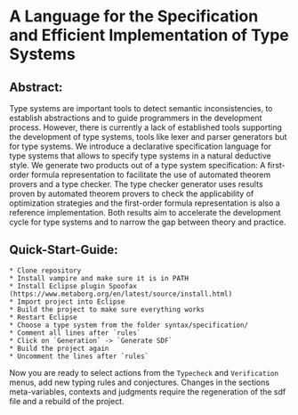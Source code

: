 A Language for the Specification and Efficient Implementation of Type Systems
===

Abstract:
---

Type systems are important tools to detect semantic inconsistencies,
to establish abstractions and to guide programmers in the development
process. However, there is currently a lack of established tools
supporting the development of type systems, tools like lexer and
parser generators but for type systems. We introduce a declarative
specification language for type systems that allows to specify type
systems in a natural deductive style. We generate two products out of
a type system specification: A first-order formula representation to
facilitate the use of automated theorem provers and a type
checker. The type checker generator uses results proven by automated
theorem provers to check the applicability of optimization strategies
and the first-order formula representation is also a reference
implementation. Both results aim to accelerate the development cycle
for type systems and to narrow the gap between theory and practice.

Quick-Start-Guide:
---

    * Clone repository
    * Install vampire and make sure it is in PATH
    * Install Eclipse plugin Spoofax (https://www.metaborg.org/en/latest/source/install.html)
    * Import project into Eclipse
    * Build the project to make sure everything works
    * Restart Eclipse
    * Choose a type system from the folder syntax/specification/
    * Comment all lines after `rules`
    * Click on `Generation` -> `Generate SDF`
    * Build the project again
    * Uncomment the lines after `rules`

Now you are ready to select actions from the `Typecheck` and
`Verification` menus, add new typing rules and conjectures. Changes in
the sections meta-variables, contexts and judgments require the
regeneration of the sdf file and a rebuild of the project.

